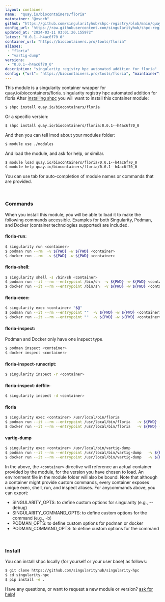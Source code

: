 ```yaml
---
layout: container
name:  "quay.io/biocontainers/floria"
maintainer: "@vsoch"
github: "https://github.com/singularityhub/shpc-registry/blob/main/quay.io/biocontainers/floria/container.yaml"
config_url: "https://raw.githubusercontent.com/singularityhub/shpc-registry/main/quay.io/biocontainers/floria/container.yaml"
updated_at: "2024-03-11 03:01:20.155972"
latest: "0.0.1--h4ac6f70_0"
container_url: "https://biocontainers.pro/tools/floria"
aliases:
 - "floria"
 - "vartig-dump"
versions:
 - "0.0.1--h4ac6f70_0"
description: "singularity registry hpc automated addition for floria"
config: {"url": "https://biocontainers.pro/tools/floria", "maintainer": "@vsoch", "description": "singularity registry hpc automated addition for floria", "latest": {"0.0.1--h4ac6f70_0": "sha256:345661481a964dc4faa28deaf1ed11ae9edcfa4579559351ad1db5f50c9b7980"}, "tags": {"0.0.1--h4ac6f70_0": "sha256:345661481a964dc4faa28deaf1ed11ae9edcfa4579559351ad1db5f50c9b7980"}, "docker": "quay.io/biocontainers/floria", "aliases": {"floria": "/usr/local/bin/floria", "vartig-dump": "/usr/local/bin/vartig-dump"}}
---
```


This module is a singularity container wrapper for quay.io/biocontainers/floria.
singularity registry hpc automated addition for floria
After [installing shpc](#install) you will want to install this container module:


```bash
$ shpc install quay.io/biocontainers/floria
```

Or a specific version:

```bash
$ shpc install quay.io/biocontainers/floria:0.0.1--h4ac6f70_0
```

And then you can tell lmod about your modules folder:

```bash
$ module use ./modules
```

And load the module, and ask for help, or similar.

```bash
$ module load quay.io/biocontainers/floria/0.0.1--h4ac6f70_0
$ module help quay.io/biocontainers/floria/0.0.1--h4ac6f70_0
```

You can use tab for auto-completion of module names or commands that are provided.

<br>

### Commands

When you install this module, you will be able to load it to make the following commands accessible.
Examples for both Singularity, Podman, and Docker (container technologies supported) are included.

#### floria-run:

```bash
$ singularity run <container>
$ podman run --rm  -v ${PWD} -w ${PWD} <container>
$ docker run --rm  -v ${PWD} -w ${PWD} <container>
```

#### floria-shell:

```bash
$ singularity shell -s /bin/sh <container>
$ podman run --it --rm --entrypoint /bin/sh  -v ${PWD} -w ${PWD} <container>
$ docker run --it --rm --entrypoint /bin/sh  -v ${PWD} -w ${PWD} <container>
```

#### floria-exec:

```bash
$ singularity exec <container> "$@"
$ podman run --it --rm --entrypoint ""  -v ${PWD} -w ${PWD} <container> "$@"
$ docker run --it --rm --entrypoint ""  -v ${PWD} -w ${PWD} <container> "$@"
```

#### floria-inspect:

Podman and Docker only have one inspect type.

```bash
$ podman inspect <container>
$ docker inspect <container>
```

#### floria-inspect-runscript:

```bash
$ singularity inspect -r <container>
```

#### floria-inspect-deffile:

```bash
$ singularity inspect -d <container>
```


#### floria

```bash
$ singularity exec <container> /usr/local/bin/floria
$ podman run --it --rm --entrypoint /usr/local/bin/floria   -v ${PWD} -w ${PWD} <container> -c " $@"
$ docker run --it --rm --entrypoint /usr/local/bin/floria   -v ${PWD} -w ${PWD} <container> -c " $@"
```


#### vartig-dump

```bash
$ singularity exec <container> /usr/local/bin/vartig-dump
$ podman run --it --rm --entrypoint /usr/local/bin/vartig-dump   -v ${PWD} -w ${PWD} <container> -c " $@"
$ docker run --it --rm --entrypoint /usr/local/bin/vartig-dump   -v ${PWD} -w ${PWD} <container> -c " $@"
```



In the above, the `<container>` directive will reference an actual container provided
by the module, for the version you have chosen to load. An environment file in the
module folder will also be bound. Note that although a container
might provide custom commands, every container exposes unique exec, shell, run, and
inspect aliases. For anycommands above, you can export:

 - SINGULARITY_OPTS: to define custom options for singularity (e.g., --debug)
 - SINGULARITY_COMMAND_OPTS: to define custom options for the command (e.g., -b)
 - PODMAN_OPTS: to define custom options for podman or docker
 - PODMAN_COMMAND_OPTS: to define custom options for the command

<br>

### Install

You can install shpc locally (for yourself or your user base) as follows:

```bash
$ git clone https://github.com/singularityhub/singularity-hpc
$ cd singularity-hpc
$ pip install -e .
```

Have any questions, or want to request a new module or version? [ask for help!](https://github.com/singularityhub/singularity-hpc/issues)